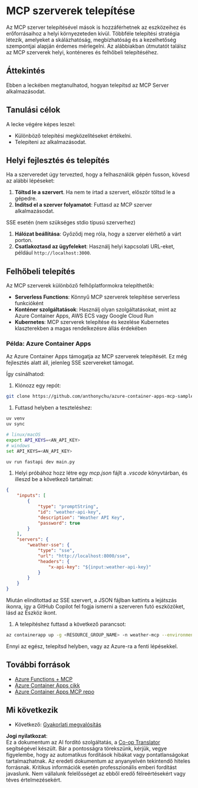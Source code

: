 <!--
CO_OP_TRANSLATOR_METADATA:
{
  "original_hash": "1d9dc83260576b76f272d330ed93c51f",
  "translation_date": "2025-07-04T18:30:31+00:00",
  "source_file": "03-GettingStarted/09-deployment/README.md",
  "language_code": "hu"
}
-->
# MCP szerverek telepítése

Az MCP szerver telepítésével mások is hozzáférhetnek az eszközeihez és erőforrásaihoz a helyi környezeteden kívül. Többféle telepítési stratégia létezik, amelyeket a skálázhatóság, megbízhatóság és a kezelhetőség szempontjai alapján érdemes mérlegelni. Az alábbiakban útmutatót találsz az MCP szerverek helyi, konténeres és felhőbeli telepítéséhez.

## Áttekintés

Ebben a leckében megtanulhatod, hogyan telepítsd az MCP Server alkalmazásodat.

## Tanulási célok

A lecke végére képes leszel:

- Különböző telepítési megközelítéseket értékelni.
- Telepíteni az alkalmazásodat.

## Helyi fejlesztés és telepítés

Ha a szerveredet úgy tervezted, hogy a felhasználók gépén fusson, kövesd az alábbi lépéseket:

1. **Töltsd le a szervert**. Ha nem te írtad a szervert, először töltsd le a gépedre.  
1. **Indítsd el a szerver folyamatot**: Futtasd az MCP szerver alkalmazásodat.

SSE esetén (nem szükséges stdio típusú szerverhez)

1. **Hálózat beállítása**: Győződj meg róla, hogy a szerver elérhető a várt porton.  
1. **Csatlakoztasd az ügyfeleket**: Használj helyi kapcsolati URL-eket, például `http://localhost:3000`.

## Felhőbeli telepítés

Az MCP szerverek különböző felhőplatformokra telepíthetők:

- **Serverless Functions**: Könnyű MCP szerverek telepítése serverless funkcióként  
- **Konténer szolgáltatások**: Használj olyan szolgáltatásokat, mint az Azure Container Apps, AWS ECS vagy Google Cloud Run  
- **Kubernetes**: MCP szerverek telepítése és kezelése Kubernetes klaszterekben a magas rendelkezésre állás érdekében

### Példa: Azure Container Apps

Az Azure Container Apps támogatja az MCP szerverek telepítését. Ez még fejlesztés alatt áll, jelenleg SSE szervereket támogat.

Így csinálhatod:

1. Klónozz egy repót:

  ```sh
  git clone https://github.com/anthonychu/azure-container-apps-mcp-sample.git
  ```

1. Futtasd helyben a teszteléshez:

  ```sh
  uv venv
  uv sync

  # linux/macOS
  export API_KEYS=<AN_API_KEY>
  # windows
  set API_KEYS=<AN_API_KEY>

  uv run fastapi dev main.py
  ```

1. Helyi próbához hozz létre egy *mcp.json* fájlt a *.vscode* könyvtárban, és illeszd be a következő tartalmat:

  ```json
  {
      "inputs": [
          {
              "type": "promptString",
              "id": "weather-api-key",
              "description": "Weather API Key",
              "password": true
          }
      ],
      "servers": {
          "weather-sse": {
              "type": "sse",
              "url": "http://localhost:8000/sse",
              "headers": {
                  "x-api-key": "${input:weather-api-key}"
              }
          }
      }
  }
  ```

  Miután elindítottad az SSE szervert, a JSON fájlban kattints a lejátszás ikonra, így a GitHub Copilot fel fogja ismerni a szerveren futó eszközöket, lásd az Eszköz ikont.

1. A telepítéshez futtasd a következő parancsot:

  ```sh
  az containerapp up -g <RESOURCE_GROUP_NAME> -n weather-mcp --environment mcp -l westus --env-vars API_KEYS=<AN_API_KEY> --source .
  ```

Ennyi az egész, telepítsd helyben, vagy az Azure-ra a fenti lépésekkel.

## További források

- [Azure Functions + MCP](https://learn.microsoft.com/en-us/samples/azure-samples/remote-mcp-functions-dotnet/remote-mcp-functions-dotnet/)
- [Azure Container Apps cikk](https://techcommunity.microsoft.com/blog/appsonazureblog/host-remote-mcp-servers-in-azure-container-apps/4403550)
- [Azure Container Apps MCP repo](https://github.com/anthonychu/azure-container-apps-mcp-sample)

## Mi következik

- Következő: [Gyakorlati megvalósítás](../../04-PracticalImplementation/README.md)

**Jogi nyilatkozat**:  
Ez a dokumentum az AI fordító szolgáltatás, a [Co-op Translator](https://github.com/Azure/co-op-translator) segítségével készült. Bár a pontosságra törekszünk, kérjük, vegye figyelembe, hogy az automatikus fordítások hibákat vagy pontatlanságokat tartalmazhatnak. Az eredeti dokumentum az anyanyelvén tekintendő hiteles forrásnak. Kritikus információk esetén professzionális emberi fordítást javaslunk. Nem vállalunk felelősséget az ebből eredő félreértésekért vagy téves értelmezésekért.